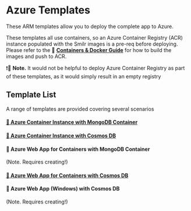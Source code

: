 # Azure Templates

These ARM templates allow you to deploy the complete app to Azure.

These templates all use containers, so an Azure Container Registry (ACR) instance populated with the Smilr images is a pre-req before deploying. Please refer to the 
:page_with_curl: **[Containers & Docker Guide](../../docs/containers.md)** 
for how to build the images and push to ACR.  

:exclamation::speech_balloon: **Note.** It would not be helpful to deploy Azure Container Registry as part of these templates, as it would simply result in an empty registry

## Template List
A range of templates are provided covering several scenarios 

#### [:hammer: Azure Container Instance with MongoDB Container](aci-mongo/)

#### [:hammer: Azure Container Instance with Cosmos DB](aci-cosmos/)  

#### :hammer: Azure Web App for Containers with MongoDB Container
(Note. Requires creating!) 

#### [:hammer: Azure Web App for Containers with Cosmos DB](web-app-containers/)

#### :hammer: Azure Web App (Windows) with Cosmos DB
(Note. Requires creating!) 